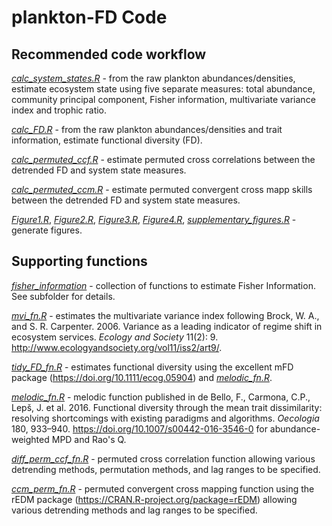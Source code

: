 # plankton-FD Code

## Recommended code workflow

[*calc_system_states.R*](calc_system_states.R) - from the raw plankton abundances/densities, estimate ecosystem state using five separate measures: total abundance, community principal component, Fisher information, multivariate variance index and trophic ratio.

[*calc_FD.R*](calc_FD.R) - from the raw plankton abundances/densities and trait information, estimate functional diversity (FD).

[*calc_permuted_ccf.R*](calc_permuted_ccf.R) - estimate permuted cross correlations between the detrended FD and system state measures.

[*calc_permuted_ccm.R*](calc_permuted_ccm.R) - estimate permuted convergent cross mapp skills between the detrended FD and system state measures.

[*Figure1.R*](Figure1.R), [*Figure2.R*](Figure2.R), [*Figure3.R*](Figure3.R), [*Figure4.R*](Figure4.R), [*supplementary_figures.R*](supplementary_figures.R) - generate figures.

## Supporting functions
[*fisher_information*](fisher_information) - collection of functions to estimate Fisher Information. See subfolder for details.

[*mvi_fn.R*](mvi_fn.R) - estimates the multivariate variance index following Brock, W. A., and S. R. Carpenter. 2006. Variance as a leading indicator of regime shift in ecosystem services. *Ecology and Society* 11(2): 9. http://www.ecologyandsociety.org/vol11/iss2/art9/.

[*tidy_FD_fn.R*](tidy_FD_fn.R) - estimates functional diversity using the excellent mFD package (https://doi.org/10.1111/ecog.05904) and [*melodic_fn.R*](melodic_fn.R).

[*melodic_fn.R*](melodic_fn.R) - melodic function published in de Bello, F., Carmona, C.P., Lepš, J. et al. 2016. Functional diversity through the mean trait dissimilarity: resolving shortcomings with existing paradigms and algorithms. *Oecologia* 180, 933–940. https://doi.org/10.1007/s00442-016-3546-0 for abundance-weighted MPD and Rao's Q.

[*diff_perm_ccf_fn.R*](diff_perm_ccf_fn.R) - permuted cross correlation function allowing various detrending methods, permutation methods, and lag ranges to be specified.

[*ccm_perm_fn.R*](ccm_perm_fn.R) - permuted convergent cross mapping function using the rEDM package (https://CRAN.R-project.org/package=rEDM) allowing various detrending methods and lag ranges to be specified.
